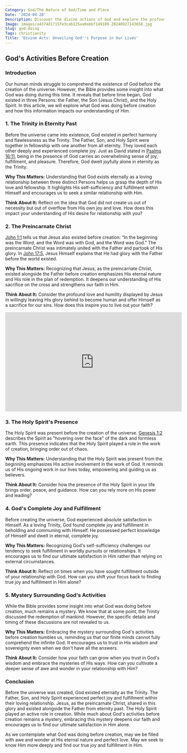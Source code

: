 ```yaml
---
Category: God/The Nature of God/Time and Place
Date: '2024-04-28'
Description: Discover the divine actions of God and explore the profound impact of His interventions in this insightful article. Delve into the mysteries of God's workings and be inspired by His omnipotent presence.
Image: images/a4374d1715fe3ceb125aa0abbf149109-20240927143658.jpg
Slug: god-doing
Tags: christianity
Title: 'Divine Acts: Unveiling God''s Purpose in Our Lives'
---
```


## God's Activities Before Creation

### Introduction

Our human minds struggle to comprehend the existence of God before the creation of the universe. However, the Bible provides some insight into what God was doing during this time. It reveals that before time began, God existed in three Persons: the Father, the Son (Jesus Christ), and the Holy Spirit. In this article, we will explore what God was doing before creation and how this information impacts our understanding of Him.

### 1. The Trinity in Eternity Past

Before the universe came into existence, God existed in perfect harmony and flawlessness as the Trinity. The Father, Son, and Holy Spirit were together in fellowship with one another from all eternity. They loved each other deeply and experienced complete joy. Just as David stated in [Psalms 16:11](https://www.bibleref.com/Psalms/16/Psalms-16-11.html), being in the presence of God carries an overwhelming sense of joy, fulfillment, and pleasure. Therefore, God dwelt joyfully alone in eternity as the Trinity.

**Why This Matters:** Understanding that God exists eternally as a loving relationship between three distinct Persons helps us grasp the depth of His love and fellowship. It highlights His self-sufficiency and fulfillment within Himself and encourages us to seek a similar relationship with Him.

**Think About It:** Reflect on the idea that God did not create us out of necessity but out of overflow from His own joy and love. How does this impact your understanding of His desire for relationship with you?

### 2. The Preincarnate Christ

[John 1:1](https://www.bibleref.com/John/1/John-1-1.html) tells us that Jesus also existed before creation: “In the beginning was the Word, and the Word was with God, and the Word was God.” The preincarnate Christ was intimately united with the Father and partook of His glory. In [John 17:5](https://www.bibleref.com/John/17/John-17-5.html), Jesus Himself explains that He had glory with the Father before the world existed.

**Why This Matters:** Recognizing that Jesus, as the preincarnate Christ, existed alongside the Father before creation emphasizes His eternal nature and His role in the plan of redemption. It deepens our understanding of His sacrifice on the cross and strengthens our faith in Him.

**Think About It:** Consider the profound love and humility displayed by Jesus in willingly leaving His glory behind to become human and offer Himself as a sacrifice for our sins. How does this inspire you to live out your faith?


<iframe width="560" height="315" src="https://www.youtube.com/embed/QPywCD-TSd0" frameborder="0" allow="autoplay; encrypted-media" allowfullscreen></iframe>


### 3. The Holy Spirit's Presence

The Holy Spirit was present before the creation of the universe. [Genesis 1:2](https://www.bibleref.com/Genesis/1/Genesis-1-2.html) describes the Spirit as "hovering over the face" of the dark and formless earth. This presence indicates that the Holy Spirit played a role in the work of creation, bringing order out of chaos.

**Why This Matters:** Understanding that the Holy Spirit was present from the beginning emphasizes His active involvement in the work of God. It reminds us of His ongoing work in our lives today, empowering and guiding us as believers.

**Think About It:** Consider how the presence of the Holy Spirit in your life brings order, peace, and guidance. How can you rely more on His power and leading?

### 4. God's Complete Joy and Fulfillment

Before creating the universe, God experienced absolute satisfaction in Himself. As a loving Trinity, God found complete joy and fulfillment in beholding and communing with Himself. He possessed perfect knowledge of Himself and dwelt in eternal, complete joy.

**Why This Matters:** Recognizing God's self-sufficiency challenges our tendency to seek fulfillment in worldly pursuits or relationships. It encourages us to find our ultimate satisfaction in Him rather than relying on external circumstances.

**Think About It:** Reflect on times when you have sought fulfillment outside of your relationship with God. How can you shift your focus back to finding true joy and fulfillment in Him alone?

### 5. Mystery Surrounding God's Activities

While the Bible provides some insight into what God was doing before creation, much remains a mystery. We know that at some point, the Trinity discussed the redemption of mankind. However, the specific details and timing of these discussions are not revealed to us.

**Why This Matters:** Embracing the mystery surrounding God's activities before creation humbles us, reminding us that our finite minds cannot fully comprehend the infinite God. It encourages us to trust in His wisdom and sovereignty even when we don't have all the answers.

**Think About It:** Consider how your faith can grow when you trust in God's wisdom and embrace the mysteries of His ways. How can you cultivate a deeper sense of awe and wonder in your relationship with Him?

### Conclusion

Before the universe was created, God existed eternally as the Trinity. The Father, Son, and Holy Spirit experienced perfect joy and fulfillment within their loving relationship. Jesus, as the preincarnate Christ, shared in this glory and existed alongside the Father from eternity past. The Holy Spirit played an active role in creation. While much about God's activities before creation remains a mystery, embracing this mystery deepens our faith and encourages us to find our ultimate satisfaction in Him alone.

As we contemplate what God was doing before creation, may we be filled with awe and wonder at His eternal nature and perfect love. May we seek to know Him more deeply and find our true joy and fulfillment in Him.